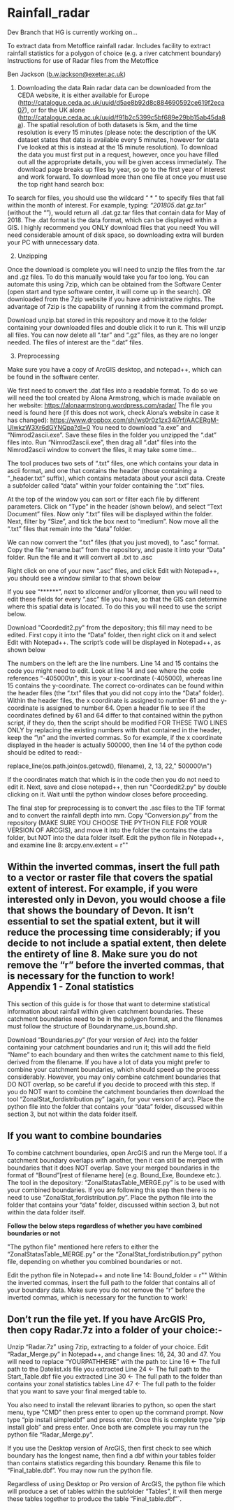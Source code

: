 # Rainfall_radar

Dev Branch that HG is currently working on...

To extract data from Metoffice rainfall radar. Includes facility to extract rainfall statistics for a polygon of choice (e.g. a river catchment boundary)
Instructions for use of Radar files from the Metoffice

Ben Jackson (b.w.jackson@exeter.ac.uk)


1)	Downloading the data
Rain radar data can be downloaded from the CEDA website, it is either available for Europe (http://catalogue.ceda.ac.uk/uuid/d5ae8b92d8c884690592ce619f2eca07), or for the UK alone (http://catalogue.ceda.ac.uk/uuid/f91b2c5399c5bf689e29bb15ab45da8a). 
The spatial resolution of both datasets is 5km, and the time resolution is every 15 minutes (please note: the description of the UK dataset states that data is available every 5 minutes, however for data I’ve looked at this is instead at the 15 minute resolution).
To download the data you must first put in a request, however, once you have filled out all the appropriate details, you will be given access immediately.
The download page breaks up files by year, so go to the first year of interest and work forward. To download more than one file at once you must use the top right hand search box:
 
To search for files, you should use the wildcard “ * ” to specify files that fall within the month of interest. For example, typing: “*201805*.dat.gz.tar” (without the “”), would return all .dat.gz.tar  files that contain data for May of 2018. The .dat format is the data format, which can be displayed within a GIS. 
I highly recommend you ONLY download files that you need! You will need considerable amount of disk space, so downloading extra will burden your PC with unnecessary data.

2)	Unzipping


Once the download is complete you will need to unzip the files from the .tar and .gz files. To do this manually would take you far too long. You can automate this using 7zip, which can be obtained from the Software Center (open start and type software center, it will come up in the search). OR downloaded from the 7zip website if you have administrative rights.
The advantage of 7zip is the capability of running it from the command prompt. 
 
Download unzip.bat stored in this repository and move it to the folder containing your downloaded files and double click it to run it. This will unzip all files.
You can now delete all “.tar” and “.gz” files, as they are no longer needed.
The files of interest are the “.dat” files.


3)	Preprocessing


Make sure you have a copy of ArcGIS desktop, and notepad++, which can be found in the software center.

We first need to convert the .dat files into a readable format.
To do so we will need the tool created by Alona Armstrong, which is made available on her website:
https://alonaarmstrong.wordpress.com/radar/
The file you need is found here (if this does not work, check Alona’s website in case it has changed): https://www.dropbox.com/sh/ws0r0z1zx34i7rf/AACERgM-UIwkzW3Xr6dGYNQpa?dl=0 
You need to download “a.exe” and “Nimrod2ascii.exe”. Save these files in the folder you unzipped the “.dat” files into.
Run “Nimrod2ascii.exe”, then drag all “.dat” files into the Nimrod2ascii window to convert the files, it may take some time…
 

The tool produces two sets of “.txt” files, one which contains your data in ascii format, and one that contains the header (those containing a “_header.txt” suffix), which contains metadata about your ascii data.
Create a subfolder called “data” within your folder containing the “.txt” files.

At the top of the window you can sort or filter each file by different parameters. Click on “Type” in the header (shown below), and select “Text Document” files. Now only “.txt” files will be displayed within the folder. Next, filter by “Size”, and tick the box next to “medium”. Now move all the “.txt” files that remain into the “data” folder.
 
 We can now convert the “.txt” files (that you just moved), to “.asc” format. Copy the file “rename.bat” from the repository, and paste it into your “Data” folder. Run the file and it will convert all .txt to .asc
 
Right click on one of your new “.asc” files, and click Edit with Notepad++, you should see a window similar to that shown below
 
If you see “******”, next to xllcorner and/or yllcorner, then you will need to edit these fields for every “.asc” file you have, so that the GIS can determine where this spatial data is located. To do this you will need to use the script below. 
 
Download "Coordedit2.py" from the depository; this fill may need to be edited. First copy it into the “Data” folder, then right click on it and select Edit with Notepad++. The script’s code will be displayed in Notepad++, as shown below
 
The numbers on the left are the line numbers. Line 14 and 15 contains the code you might need to edit. Look at line 14 and see where the code references “-405000\n", this is your x-coordinate (-405000), whereas line 15 contains the y-coordinate.
The correct co-ordinates can be found within the header files (the “.txt” files that you did not copy into the “Data” folder). Within the header files, the x coordinate is assigned to number 61 and the y-coordinate is assigned to number 64. Open a header file to see if the coordinates defined by 61 and 64 differ to that contained within the python script, if they do, then the script should be modified FOR THESE TWO LINES ONLY by replacing the existing numbers with that contained in the header, keep the “\n” and the inverted commas. So for example, if the x coordinate displayed in the header is actually 500000, then line 14 of the python code should be edited to read:-

replace_line(os.path.join(os.getcwd(), filename), 2, 13, 22," 500000\n")


If the coordinates match that which is in the code then you do not need to edit it. Next, save and close notepad++, then run "Coordedit2.py" by double clicking on it. Wait until the python window closes before proceeding.

The final step for preprocessing is to convert the .asc files to the TIF format and to convert the rainfall depth into mm. Copy “Conversion.py” from the repository (MAKE SURE YOU CHOOSE THE PYTHON FILE FOR YOUR VERSION OF ARCGIS), and move it into the folder the contains the data folder, but NOT into the data folder itself.
Edit the python file in Notepad++, and examine line 8:
arcpy.env.extent = r""

Within the inverted commas, insert the full path to a vector or raster file that covers the spatial extent of interest. For example, if you were interested only in Devon, you would choose a file that shows the boundary of Devon. It isn’t essential to set the spatial extent, but it will reduce the processing time considerably; if you decide to not include a spatial extent, then delete the entirety of line 8.
Make sure you do not remove the “r” before the inverted commas, that is necessary for the function to work!
 
Appendix 1 - Zonal statistics
-----------------------------

This section of this guide is for those that want to determine statistical information about rainfall within given catchment boundaries.
These catchment boundaries need to be in the polygon format, and the filenames must follow the structure of Boundaryname_us_bound.shp.

Download “Boundaries.py” (for your version of Arc) into the folder containing your catchment boundaries and run it; this will add the field “Name” to each boundary and then writes the catchment name to this field, derived from the filename.
If you have a lot of data you might prefer to combine your catchment boundaries, which should speed up the process considerably. However, you may only combine catchment boundaries that DO NOT overlap, so be careful if you decide to proceed with this step. If you do NOT want to combine the catchment boundaries then download the tool “ZonalStat_fordistribution.py” (again, for your version of arc). Place the python file into the folder that contains your “data” folder, discussed within section 3, but not within the data folder itself.


If you want to combine boundaries 
---------------------------------
  
To combine catchment boundaries, open ArcGIS and run the Merge tool. If a catchment boundary overlaps with another, then it can still be merged with boundaries that it does NOT overlap. Save your merged boundaries in the format of “Bound”[rest of filename here] (e.g. Bound_Exe, Boundexe etc.).  The tool in the depository: “ZonalStatasTable_MERGE.py” is to be used with your combined boundaries. If you are following this step then there is no need to use “ZonalStat_fordistribution.py”. Place the python file into the folder that contains your “data” folder, discussed within section 3, but not within the data folder itself.

**Follow the below steps regardless of whether you have combined boundaries or not**

"The python file" mentioned here refers to either the “ZonalStatasTable_MERGE.py” or the “ZonalStat_fordistribution.py” python file, depending on whether you combined boundaries or not.

Edit the python file in Notepad++ and note line 14:
 Bound_folder = r""
Within the inverted commas, insert the full path to the folder that contains all of your boundary data. Make sure you do not remove the “r” before the inverted commas, which is necessary for the function to work!

Don’t run the file yet. If you have ArcGIS Pro, then copy Radar.7z  into a folder of your choice:-
--------------

Unzip “Radar.7z” using 7zip, extracting to a folder of your choice. Edit “Radar_Merge.py” in Notepad++, and change lines: 16, 24, 30 and 47. You will need to replace “YOURPATHHERE” with the path to: 
Line 16 <-	The full path to the Datelist.xls file you extracted
Line 24	<- The full path to the Start_Table.dbf file you extracted
Line 30	<- The full path to the folder than contains your zonal statistics tables
Line 47	<- The full path to the folder that you want to save your final merged table to.

You also need to install the relevant libraries to python, so open the start menu, type “CMD” then press enter to open up the command prompt. Now type “pip install simpledbf” and press enter. Once this is complete type “pip install glob” and press enter. Once both are complete you may run the python file “Radar_Merge.py”.

If you use the Desktop version of ArcGIS, then first check to see which boundary has the longest name, then find a dbf within your tables folder than contains statistics regarding this boundary. Rename this file to “Final_table.dbf”. You may now run the python file.

Regardless of using Desktop or Pro version of ArcGIS, the python file which will produce a set of tables within the subfolder “Tables”, it will then merge these tables together to produce the table “Final_table.dbf”`.

